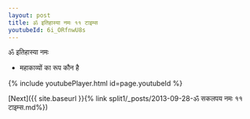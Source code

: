 ```yaml
---
layout: post
title: ॐ इतिहास्या नमः ११ टाइम्स
youtubeId: 6i_ORfnwU8s
---
```

 
 
 ॐ इतिहास्या नमः  
 
 -  महाकाव्यों का रूप कौन है 
 
  
 
  
 
 
 
 
 
 


{% include youtubePlayer.html id=page.youtubeId %}
 
[Next]({{ site.baseurl }}{% link  split1/_posts/2013-09-28-ॐ सकलपय नमः ११ टाइम्स.md%})
 
